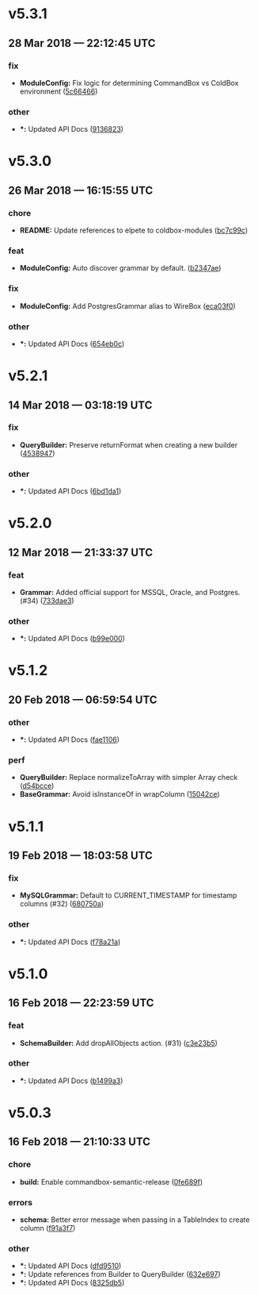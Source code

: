 # v5.3.1
## 28 Mar 2018 — 22:12:45 UTC

### fix

+ __ModuleConfig:__ Fix logic for determining CommandBox vs ColdBox environment ([5c66466](https://github.com/coldbox-modules/qb/commit/5c66466b11707342265a9589fefe016df134cb48))

### other

+ __\*:__ Updated API Docs ([9136823](https://github.com/coldbox-modules/qb/commit/913682381ec4ad6627a4c136d191a3b637fa4d75))


# v5.3.0
## 26 Mar 2018 — 16:15:55 UTC

### chore

+ __README:__ Update references to elpete to coldbox-modules ([bc7c99c](https://github.com/coldbox-modules/qb/commit/bc7c99c5f32c71bd899321dc3909313c17beb853))

### feat

+ __ModuleConfig:__ Auto discover grammar by default. ([b2347ae](https://github.com/coldbox-modules/qb/commit/b2347aebae9ca5a42655b0f7ed5fd2ed6ec804fb))

### fix

+ __ModuleConfig:__ Add PostgresGrammar alias to WireBox ([eca03f0](https://github.com/coldbox-modules/qb/commit/eca03f0594147c9323bc99ddd9505b8e7b4c6571))

### other

+ __\*:__ Updated API Docs ([654eb0c](https://github.com/coldbox-modules/qb/commit/654eb0c67e69c06e3f3fc6bc17c3fef26b95ee54))


# v5.2.1
## 14 Mar 2018 — 03:18:19 UTC

### fix

+ __QueryBuilder:__ Preserve returnFormat when creating a new builder ([4538947](https://github.com/coldbox-modules/qb/commit/4538947807d3c33865281bdf7852b858c393dbfb))

### other

+ __\*:__ Updated API Docs ([6bd1da1](https://github.com/coldbox-modules/qb/commit/6bd1da1c68ecd11227d575f9f6b0de652188633f))


# v5.2.0
## 12 Mar 2018 — 21:33:37 UTC

### feat

+ __Grammar:__ Added official support for MSSQL, Oracle, and Postgres. (#34) ([733dae3](https://github.com/coldbox-modules/qb/commit/733dae3498814f49a829b604799824e9f755bb85))

### other

+ __\*:__ Updated API Docs ([b99e000](https://github.com/coldbox-modules/qb/commit/b99e00030a2451807e3d7df9e365ee86e7be8543))


# v5.1.2
## 20 Feb 2018 — 06:59:54 UTC

### other

+ __\*:__ Updated API Docs ([fae1106](https://github.com/coldbox-modules/qb/commit/fae11067373d1e63d64318b4e27ec19aff16c4ce))

### perf

+ __QueryBuilder:__ Replace normalizeToArray with simpler Array check ([d54bcce](https://github.com/coldbox-modules/qb/commit/d54bccec88da95f2982423ea7bfbd0785e2e8d7b))
+ __BaseGrammar:__ Avoid isInstanceOf in wrapColumn ([15042ce](https://github.com/coldbox-modules/qb/commit/15042ce04384536ecda2f06148481bd32b252eb8))


# v5.1.1
## 19 Feb 2018 — 18:03:58 UTC

### fix

+ __MySQLGrammar:__ Default to CURRENT_TIMESTAMP for timestamp columns (#32) ([680750a](https://github.com/coldbox-modules/qb/commit/680750a9894c56271cc7748a6dc501c2c266ea85))

### other

+ __\*:__ Updated API Docs ([f78a21a](https://github.com/coldbox-modules/qb/commit/f78a21aaae8cb8fb1a475fa2f74acbafd506015f))


# v5.1.0
## 16 Feb 2018 — 22:23:59 UTC

### feat

+ __SchemaBuilder:__ Add dropAllObjects action. (#31) ([c3e23b5](https://github.com/coldbox-modules/qb/commit/c3e23b5c110fae3464d48d62ae80e357e8c38842))

### other

+ __\*:__ Updated API Docs ([b1499a3](https://github.com/coldbox-modules/qb/commit/b1499a3de00191478aa916aec368dc40c68319b7))


# v5.0.3
## 16 Feb 2018 — 21:10:33 UTC

### chore

+ __build:__ Enable commandbox-semantic-release ([0fe689f](https://github.com/coldbox-modules/qb/commit/0fe689f77b19124271a68293baa6a22b157a3cfd))

### errors

+ __schema:__ Better error message when passing in a TableIndex to create column ([f91a3f7](https://github.com/coldbox-modules/qb/commit/f91a3f7f4f4ae1bd513139fbb1ccfc52eef4874a))

### other

+ __\*:__ Updated API Docs ([dfd9510](https://github.com/coldbox-modules/qb/commit/dfd95103411c2fabaa0cac1cd8e681b9d088b614))
+ __\*:__ Update references from Builder to QueryBuilder ([632e697](https://github.com/coldbox-modules/qb/commit/632e697c5b37d8e6ea522efc628f487dc4e14403))
+ __\*:__ Updated API Docs ([8325db5](https://github.com/coldbox-modules/qb/commit/8325db5d232c55f3b433e4d528a43b72d7622fd9))
